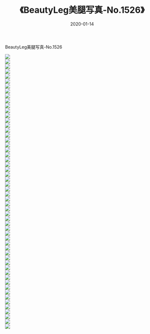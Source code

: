 ﻿---
layout: post
title:  《BeautyLeg美腿写真-No.1526》
date:   2020-01-14
img: http://img.660000.xyz/Sharelink/网络美图/2020/BeautyLeg美腿写真-No.1526/000.jpg
categories: [美女, 清纯, 唯美]
---

BeautyLeg美腿写真-No.1526

  ![](http://img.660000.xyz/Sharelink/网络美图/2020/BeautyLeg美腿写真-No.1526/001.jpg) <br> ![](http://img.660000.xyz/Sharelink/网络美图/2020/BeautyLeg美腿写真-No.1526/002.jpg) <br> ![](http://img.660000.xyz/Sharelink/网络美图/2020/BeautyLeg美腿写真-No.1526/003.jpg) <br> ![](http://img.660000.xyz/Sharelink/网络美图/2020/BeautyLeg美腿写真-No.1526/004.jpg) <br> ![](http://img.660000.xyz/Sharelink/网络美图/2020/BeautyLeg美腿写真-No.1526/005.jpg) <br> ![](http://img.660000.xyz/Sharelink/网络美图/2020/BeautyLeg美腿写真-No.1526/006.jpg) <br> ![](http://img.660000.xyz/Sharelink/网络美图/2020/BeautyLeg美腿写真-No.1526/007.jpg) <br> ![](http://img.660000.xyz/Sharelink/网络美图/2020/BeautyLeg美腿写真-No.1526/008.jpg) <br> ![](http://img.660000.xyz/Sharelink/网络美图/2020/BeautyLeg美腿写真-No.1526/009.jpg) <br> ![](http://img.660000.xyz/Sharelink/网络美图/2020/BeautyLeg美腿写真-No.1526/010.jpg) <br> ![](http://img.660000.xyz/Sharelink/网络美图/2020/BeautyLeg美腿写真-No.1526/011.jpg) <br> ![](http://img.660000.xyz/Sharelink/网络美图/2020/BeautyLeg美腿写真-No.1526/012.jpg) <br> ![](http://img.660000.xyz/Sharelink/网络美图/2020/BeautyLeg美腿写真-No.1526/013.jpg) <br> ![](http://img.660000.xyz/Sharelink/网络美图/2020/BeautyLeg美腿写真-No.1526/014.jpg) <br> ![](http://img.660000.xyz/Sharelink/网络美图/2020/BeautyLeg美腿写真-No.1526/015.jpg) <br> ![](http://img.660000.xyz/Sharelink/网络美图/2020/BeautyLeg美腿写真-No.1526/016.jpg) <br> ![](http://img.660000.xyz/Sharelink/网络美图/2020/BeautyLeg美腿写真-No.1526/017.jpg) <br> ![](http://img.660000.xyz/Sharelink/网络美图/2020/BeautyLeg美腿写真-No.1526/018.jpg) <br> ![](http://img.660000.xyz/Sharelink/网络美图/2020/BeautyLeg美腿写真-No.1526/019.jpg) <br> ![](http://img.660000.xyz/Sharelink/网络美图/2020/BeautyLeg美腿写真-No.1526/020.jpg) <br> ![](http://img.660000.xyz/Sharelink/网络美图/2020/BeautyLeg美腿写真-No.1526/021.jpg) <br> ![](http://img.660000.xyz/Sharelink/网络美图/2020/BeautyLeg美腿写真-No.1526/022.jpg) <br> ![](http://img.660000.xyz/Sharelink/网络美图/2020/BeautyLeg美腿写真-No.1526/023.jpg) <br> ![](http://img.660000.xyz/Sharelink/网络美图/2020/BeautyLeg美腿写真-No.1526/024.jpg) <br> ![](http://img.660000.xyz/Sharelink/网络美图/2020/BeautyLeg美腿写真-No.1526/025.jpg) <br> ![](http://img.660000.xyz/Sharelink/网络美图/2020/BeautyLeg美腿写真-No.1526/026.jpg) <br> ![](http://img.660000.xyz/Sharelink/网络美图/2020/BeautyLeg美腿写真-No.1526/027.jpg) <br> ![](http://img.660000.xyz/Sharelink/网络美图/2020/BeautyLeg美腿写真-No.1526/028.jpg) <br> ![](http://img.660000.xyz/Sharelink/网络美图/2020/BeautyLeg美腿写真-No.1526/029.jpg) <br> ![](http://img.660000.xyz/Sharelink/网络美图/2020/BeautyLeg美腿写真-No.1526/030.jpg) <br> ![](http://img.660000.xyz/Sharelink/网络美图/2020/BeautyLeg美腿写真-No.1526/031.jpg) <br> ![](http://img.660000.xyz/Sharelink/网络美图/2020/BeautyLeg美腿写真-No.1526/032.jpg) <br> ![](http://img.660000.xyz/Sharelink/网络美图/2020/BeautyLeg美腿写真-No.1526/033.jpg) <br> ![](http://img.660000.xyz/Sharelink/网络美图/2020/BeautyLeg美腿写真-No.1526/034.jpg) <br> ![](http://img.660000.xyz/Sharelink/网络美图/2020/BeautyLeg美腿写真-No.1526/035.jpg) <br> ![](http://img.660000.xyz/Sharelink/网络美图/2020/BeautyLeg美腿写真-No.1526/036.jpg) <br> ![](http://img.660000.xyz/Sharelink/网络美图/2020/BeautyLeg美腿写真-No.1526/037.jpg) <br> ![](http://img.660000.xyz/Sharelink/网络美图/2020/BeautyLeg美腿写真-No.1526/038.jpg) <br> ![](http://img.660000.xyz/Sharelink/网络美图/2020/BeautyLeg美腿写真-No.1526/039.jpg) <br> ![](http://img.660000.xyz/Sharelink/网络美图/2020/BeautyLeg美腿写真-No.1526/040.jpg) <br> ![](http://img.660000.xyz/Sharelink/网络美图/2020/BeautyLeg美腿写真-No.1526/041.jpg) <br> ![](http://img.660000.xyz/Sharelink/网络美图/2020/BeautyLeg美腿写真-No.1526/042.jpg) <br> ![](http://img.660000.xyz/Sharelink/网络美图/2020/BeautyLeg美腿写真-No.1526/043.jpg) <br> ![](http://img.660000.xyz/Sharelink/网络美图/2020/BeautyLeg美腿写真-No.1526/044.jpg) <br> ![](http://img.660000.xyz/Sharelink/网络美图/2020/BeautyLeg美腿写真-No.1526/045.jpg) <br> ![](http://img.660000.xyz/Sharelink/网络美图/2020/BeautyLeg美腿写真-No.1526/046.jpg) <br> ![](http://img.660000.xyz/Sharelink/网络美图/2020/BeautyLeg美腿写真-No.1526/047.jpg) <br> ![](http://img.660000.xyz/Sharelink/网络美图/2020/BeautyLeg美腿写真-No.1526/048.jpg) <br> ![](http://img.660000.xyz/Sharelink/网络美图/2020/BeautyLeg美腿写真-No.1526/049.jpg) <br> ![](http://img.660000.xyz/Sharelink/网络美图/2020/BeautyLeg美腿写真-No.1526/050.jpg) <br> ![](http://img.660000.xyz/Sharelink/网络美图/2020/BeautyLeg美腿写真-No.1526/051.jpg) <br> ![](http://img.660000.xyz/Sharelink/网络美图/2020/BeautyLeg美腿写真-No.1526/052.jpg) <br> ![](http://img.660000.xyz/Sharelink/网络美图/2020/BeautyLeg美腿写真-No.1526/053.jpg) <br> ![](http://img.660000.xyz/Sharelink/网络美图/2020/BeautyLeg美腿写真-No.1526/054.jpg) <br> ![](http://img.660000.xyz/Sharelink/网络美图/2020/BeautyLeg美腿写真-No.1526/055.jpg) <br> ![](http://img.660000.xyz/Sharelink/网络美图/2020/BeautyLeg美腿写真-No.1526/056.jpg) <br>